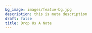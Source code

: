 ```yaml
---
bg_image: images/featue-bg.jpg
description: this is meta description
draft: false
title: Drop Us A Note
---
```

